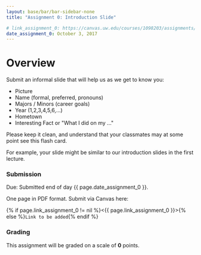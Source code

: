 ```yaml
---
layout: base/bar/bar-sidebar-none
title: "Assignment 0: Introduction Slide"

# link_assignment_0: https://canvas.uw.edu/courses/1098203/assignments/3522037
date_assignment_0: October 3, 2017
---
```


# Overview

Submit an informal slide that will help us as we get to know you:

- Picture
- Name (formal, preferred, pronouns)
- Majors / Minors (career goals)
- Year (1,2,3,4,5,6,...)
- Hometown
- Interesting Fact or "What I did on my ..."

Please keep it clean, and understand that your classmates may at some point see this flash card.

For example, your slide might be similar to our introduction slides in the first lecture.

### Submission

Due: Submitted end of day {{ page.date_assignment_0 }}.

One page in PDF format. Submit via Canvas here:

{% if page.link_assignment_0 != nil %}<{{ page.link_assignment_0 }}>{% else %}`Link to be added`{% endif %}

### Grading

This assignment will be graded on a scale of __0__ points. 
